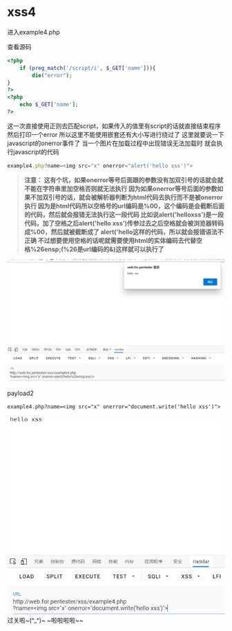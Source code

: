 # xss4

进入example4.php

查看源码
```php
<?php
    if (preg_match('/script/i', $_GET['name'])){
        die("error");
}
?>
<?php 
    echo $_GET['name'];
?>
```

这一次直接使用正则去匹配script，如果传入的值里有script的话就直接结束程序然后打印一个error
所以这里不能使用嵌套还有大小写进行绕过了
这里就要说一下javascript的onerror事件了
当一个图片在加载过程中出现错误无法加载时
就会执行javascript的代码

```javascript
example4.php?name=<img src="x" onerror="alert('hello xss')">
```
>**注意：
    这有个坑，如果onerror等号后面跟的参数没有加双引号的话就会就不能在字符串里加空格否则就无法执行
    因为如果onerror等号后面的参数如果不加双引号的话，就会被解析器判断为html代码去执行而不是被onerror执行
    因为是html代码所以空格号的url编码是%00，这个编码是会截断后面的代码，然后就会报错无法执行这一段代码
    比如说alert('helloxss')是一段代码，加了空格之后alert('hello xss')传参过去之后空格就会被浏览器转码成%00，然后就被截断成了
    alert('hello这样的代码，所以就会报错语法不正确
    不过想要使用空格的话呢就需要使用html的实体编码去代替空格%26ensp;(%26是url编码的&)这样就可以执行了**

![img](../../../image/xss/2962237149483.png)

payload2
```javasecript
example4.php?name=<img src="x" onerror="document.write('hello xss')">
```
![img](../../../image/xss/5744439125830.png)
 过关啦\~\(\^_^)~ ~啦啦啦啦~~